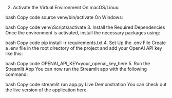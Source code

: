 2. Activate the Virtual Environment
On macOS/Linux:

bash
Copy code
source venv/bin/activate
On Windows:

bash
Copy code
venv\Scripts\activate
3. Install the Required Dependencies
Once the environment is activated, install the necessary packages using:

bash
Copy code
pip install -r requirements.txt
4. Set Up the .env File
Create a .env file in the root directory of the project and add your OpenAI API key like this:

bash
Copy code
OPENAI_API_KEY=your_openai_key_here
5. Run the Streamlit App
You can now run the Streamlit app with the following command:

bash
Copy code
streamlit run app.py
Live Demonstration
You can check out the live version of the application here.
